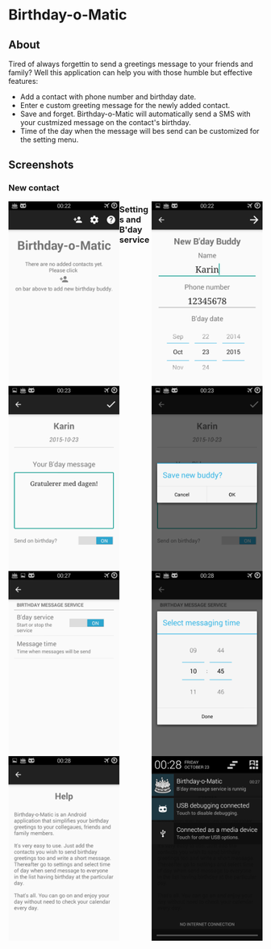 # Birthday-o-Matic

## About

Tired of always forgettin to send a greetings message to your friends and family? Well this application can help you with those humble but effective features:
* Add a contact with phone number and birthday date. 
* Enter e custom greeting message for the newly added contact. 
* Save and forget. Birthday-o-Matic will automatically send a SMS with your custmized message on the contact's birthday. 
* Time of the day when the message will bes send can be customized for the setting menu.

## Screenshots

### New contact

<img src="/Dokumentasjon/img/1.png" align="left" width="220"/>
<img src="/Dokumentasjon/img/2.png" align="right" width="220"/>

<img src="/Dokumentasjon/img/3.png" align="left" width="220"/>
<img src="/Dokumentasjon/img/4.png" align="right" width="220"/>


### Settings and B'day service

<img src="/Dokumentasjon/img/7.png" align="left" width="220"/>
<img src="/Dokumentasjon/img/8.png"  align="right" width="220"/>

<img src="/Dokumentasjon/img/9.png" align="left" width="220"/>
<img src="/Dokumentasjon/img/10.png"  align="right" width="220"/>
